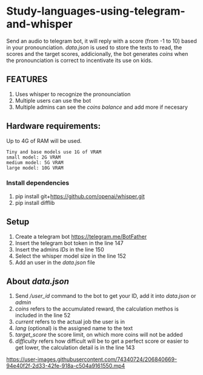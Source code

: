 # Study-languages-using-telegram-and-whisper

Send an audio to telegram bot, it will reply with a score (from -1 to 10) based in your pronounciation. _data.json_ is used to store the texts to read, the scores and the target scores, addicionally, the bot generates *coins* when the pronounciation is correct to incentivate its use on kids.

## FEATURES

1. Uses whisper to recognize the pronounciation
2. Multiple users can use the bot
3. Multiple admins can see the _coins balance_ and add more if necesary

## Hardware requirements:

Up to 4G of RAM will be used.

    Tiny and base models use 1G of VRAM
    small model: 2G VRAM
    medium model: 5G VRAM
    large model: 10G VRAM

### Install dependencies

1. pip install git+https://github.com/openai/whisper.git
2. pip install difflib

## Setup

1. Create a telegram bot https://telegram.me/BotFather
2. Insert the telegram bot token in the line 147
3. Insert the admins *IDs* in the line 150
4. Select the whisper model size in the line 152
5. Add an user in the _data.json_ file

## About _data.json_

1. Send */user_id* command to the bot to get your ID, add it into _data.json_ or _admin_
2. *coins* refers to the accumulated reward, the calculation methos is included in the line 52
3. *current* refers to the actual job the user is in
4. *lang* (optional) is the assigned name to the text
5. *target_score* the score limit, on which more coins will not be added
6. *difficulty* refers how difficult will be to get a perfect score or easier to get lower, the calculation detail is in the line 143



https://user-images.githubusercontent.com/74340724/206840669-94e40f2f-2d33-42fe-918a-c504a9161550.mp4


